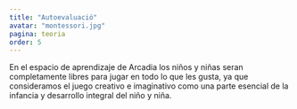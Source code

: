 ```yaml
---
title: "Autoevaluació"
avatar: "montessori.jpg"
pagina: teoria
order: 5
---
```

En el espacio de aprendizaje de Arcadia  los niños y niñas  seran completamente libres para jugar en todo lo que les gusta, ya que consideramos el juego creativo e imaginativo como una parte esencial de la infancia y desarrollo integral del niño y niña.

